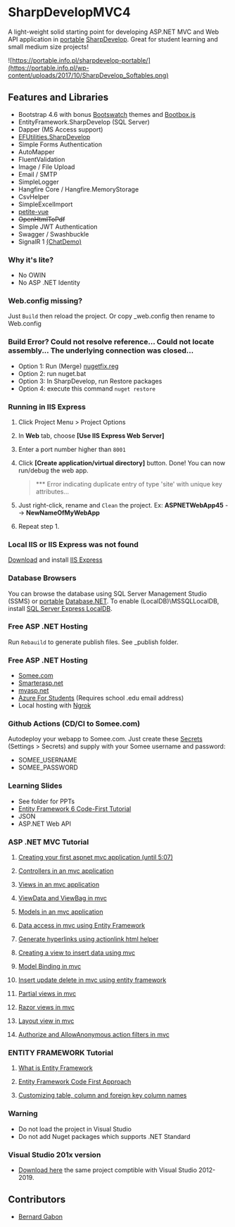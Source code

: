 

# SharpDevelopMVC4

A light-weight solid starting point for developing ASP.NET MVC and Web API application in [portable](https://portable.info.pl/sharpdevelop-portable/) [SharpDevelop](https://mega.nz/file/sJIHBbyY#O80dgllefCf07TIesoM1IMxsTqomVhLVt6_t9WG-hXA). Great for student learning and small medium size projects!

![https://portable.info.pl/sharpdevelop-portable/](https://portable.info.pl/wp-content/uploads/2017/10/SharpDevelop_Softables.png)

## Features and Libraries

- Bootstrap 4.6 with bonus [Bootswatch](https://bootswatch.com/4/) themes and [Bootbox.js](https://bootboxjs.com/examples.html)
- EntityFramework.SharpDevelop (SQL Server)
- Dapper (MS Access support)
- [EFUtilities.SharpDevelop](https://github.com/MikaelEliasson/EntityFramework.Utilities)
- Simple Forms Authentication
- AutoMapper
- FluentValidation
- Image / File Upload
- Email / SMTP
- SimpleLogger
- Hangfire Core / Hangfire.MemoryStorage
- CsvHelper
- SimpleExcelImport
- [petite-vue](https://github.com/vuejs/petite-vue)
- ~~OpenHtmlToPdf~~
- Simple JWT Authentication
- Swagger / Swashbuckle
- SignalR 1 [(ChatDemo)](https://github.com/aspdotnetgabs/sharpdevelopmvc/tree/chatdemo-signalr-petitevue)

### Why it's lite?

- No OWIN
- No ASP .NET Identity

### Web.config missing?

Just `Build` then reload the project. Or copy _web.config then rename to Web.config

### Build Error? Could not resolve reference... Could not locate assembly... The underlying connection was closed...
- Option 1: Run (Merge) [nugetfix.reg](https://stackoverflow.com/a/53677845/1281209)
- Option 2: run nuget.bat
- Option 3: In SharpDevelop, run Restore packages
- Option 4: execute this command `nuget restore`

### Running in IIS Express

1. Click Project Menu > Project Options
2. In **Web** tab, choose **[Use IIS Express Web Server]**
3. Enter a port number higher than `8001`
4. Click **[Create application/virtual directory]** button. Done! You can now run/debug the web app.

   > \*\*\* Error indicating duplicate entry of type 'site' with unique key attributes...
5. Just right-click, rename and `Clean` the project. Ex: **ASPNETWebApp45** --> **NewNameOfMyWebApp**
6. Repeat step 1. 

### Local IIS or IIS Express was not found

[Download](https://www.microsoft.com/en-us/download/details.aspx?id=48264) and install [IIS Express](https://www.microsoft.com/en-us/download/details.aspx?id=48264)

### Database Browsers

You can browse the database using SQL Server Management Studio (SSMS) or [portable](https://bit.ly/30tqqxU) [Database.NET](https://fishcodelib.com/files/DatabaseNet4.zip). To enable (LocalDB)\MSSQLLocalDB, install [SQL Server Express LocalDB](https://bit.ly/2Mlijj1).

### Free ASP .NET Hosting
Run `Rebauild` to generate publish files. See _publish folder.

### Free ASP .NET Hosting

- [Somee.com](https://somee.com/FreeAspNetHosting.aspx)
- [Smarterasp.net](https://www.smarterasp.net/secured_signup?plantype=FREE)
- [myasp.net](https://www.myasp.net/freeaspnethosting)
- [Azure For Students](https://azure.microsoft.com/en-us/free/students/) (Requires school .edu email address)
- Local hosting with [Ngrok](https://github.com/hubert17/ngrok-redirector)

### Github Actions (CD/CI to Somee.com)

Autodeploy your webapp to Somee.com. Just create these [Secrets](https://docs.github.com/en/actions/reference/encrypted-secrets) (Settings > Secrets) and supply with your Somee username and password: 
- SOMEE_USERNAME
- SOMEE_PASSWORD

### Learning Slides

- See folder for PPTs
- [Entity Framework 6 Code-First Tutorial](https://bernardgabon.com/blog/entity-framework-tutorial/)
- JSON
- ASP.NET Web API

### ASP .NET MVC Tutorial

1. [Creating your first aspnet mvc application (until 5:07)](https://www.youtube.com/watch?v=KvTy_FAYjks)

2. [Controllers in an mvc application](https://www.youtube.com/watch?v=duQ1Pvr-oW0)

3. [Views in an mvc application](https://www.youtube.com/watch?v=N6srbKfNcV4)

4. [ViewData and ViewBag in mvc](https://www.youtube.com/watch?v=KrdMO2akohE)

5. [Models in an mvc application](https://www.youtube.com/watch?v=KYOMgtZ4k3w)

6. [Data access in mvc using Entity Framework](https://www.youtube.com/watch?v=Lrr66APUwBk)

7. [Generate hyperlinks using actionlink html helper](https://www.youtube.com/watch?v=It_X8Br2rmY)

8. [Creating a view to insert data using mvc](https://www.youtube.com/watch?v=OX69gRT7azs)

9. [Model Binding in mvc](https://www.youtube.com/watch?v=uXwmyuvrn1E)

10. [Insert update delete in mvc using entity framework](https://www.youtube.com/watch?v=8f4P8U1a2TI)

11. [Partial views in mvc](https://www.youtube.com/watch?v=SABg7RyjX-4)

12. [Razor views in mvc](https://www.youtube.com/watch?v=PRLGP_S9_K8)

13. [Layout view in mvc](https://www.youtube.com/watch?v=VyQhEArGTNs)

14. [Authorize and AllowAnonymous action filters in mvc](https://www.youtube.com/watch?v=ColwQX-dRJY)

### ENTITY FRAMEWORK Tutorial
01. [What is Entity Framework](https://www.youtube.com/watch?v=Z7713GBhi4k) 

02. [Entity Framework Code First Approach](https://www.youtube.com/watch?v=kbH-rqMl8cE)

03. [Customizing table, column and foreign key column names](https://www.youtube.com/watch?v=XIlTTKjRzO4)

### Warning

- Do not load the project in Visual Studio
- Do not add Nuget packages which supports .NET Standard 

### Visual Studio 201x version

- [Download here](https://github.com/aspdotnetgabs/sharpdevelopmvc/archive/refs/heads/visual-studio-201x-version.zip) the same project comptible with Visual Studio 2012-2019. 

## Contributors

- [Bernard Gabon](https://bernardgabon.com)

